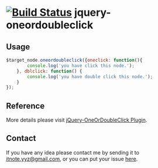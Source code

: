 [![Build Status](https://travis-ci.org/sgyyz/jquery-oneordoubleclick.svg?branch=master)](https://travis-ci.org/sgyyz/jquery-oneordoubleclick)
jquery-oneordoubleclick 
==================
## Usage
```javascript
$target_node.oneordoubleclick({oneclick: function(){
        console.log('you have click this node.');
    }, dblclick: function() {
        console.log('you have double click this node.');
    }
});
```
## Reference
More details please visit [jQuery-OneOrDoubleClick Plugin](http://sgyyz.github.io/posts/javascript/jquery-oneordoubleclick.html).

## Contact
If you have any idea please contact me by sending it to [itnote.yyz@gmail.com](itnote.yyz@gmail.com), or you can put your issue [here](https://github.com/sgyyz/jquery-oneordoubleclick/issues).
